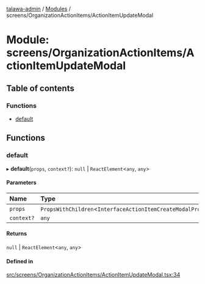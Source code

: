 [talawa-admin](../README.md) / [Modules](../modules.md) / screens/OrganizationActionItems/ActionItemUpdateModal

# Module: screens/OrganizationActionItems/ActionItemUpdateModal

## Table of contents

### Functions

- [default](screens_OrganizationActionItems_ActionItemUpdateModal.md#default)

## Functions

### default

▸ **default**(`props`, `context?`): ``null`` \| `ReactElement`\<`any`, `any`\>

#### Parameters

| Name | Type |
| :------ | :------ |
| `props` | `PropsWithChildren`\<`InterfaceActionItemCreateModalProps`\> |
| `context?` | `any` |

#### Returns

``null`` \| `ReactElement`\<`any`, `any`\>

#### Defined in

[src/screens/OrganizationActionItems/ActionItemUpdateModal.tsx:34](https://github.com/chandel-aman/talawa-admin/blob/99e6195/src/screens/OrganizationActionItems/ActionItemUpdateModal.tsx#L34)
